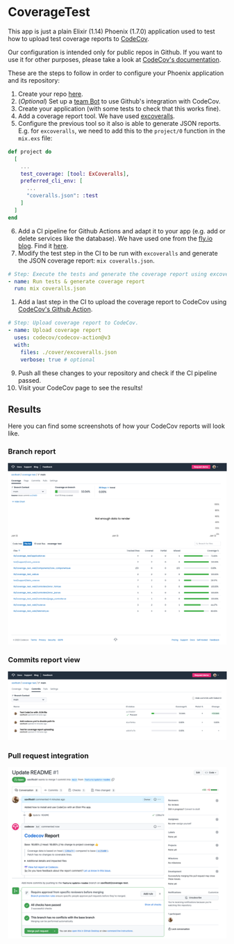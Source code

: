 # CoverageTest

This app is just a plain Elixir (1.14) Phoenix (1.7.0) application used to test how to upload test coverage reports
to [CodeCov](https://about.codecov.io/).

Our configuration is intended only for public repos in Github. If you want to use it for other purposes, please take 
a look at [CodeCov's documentation](https://docs.codecov.com/docs).

These are the steps to follow in order to configure your Phoenix application and its repository:

1. Create your repo [here](https://github.com/new).
2. (_Optional_) Set up a [team Bot](https://docs.codecov.com/docs/team-bot) to use Github's integration with CodeCov.
3. Create your application (with some tests to check that this works fine).
4. Add a coverage report tool. We have used [excoveralls](https://hexdocs.pm/excoveralls/readme.html).
5. Configure the previous tool so it also is able to generate JSON reports. E.g. for `excoveralls`, we need to add this to the `project/0` function in the `mix.exs` file:

```Elixir
def project do
  [
    ...
    test_coverage: [tool: ExCoveralls],
    preferred_cli_env: [
      ...
      "coveralls.json": :test
    ]
  ]
end
```

6. Add a CI pipeline for Github Actions and adapt it to your app (e.g. add or delete services like the database). We have used one from the [fly.io blog](https://fly.io/phoenix-files/github-actions-for-elixir-ci/). Find it [here](.github/workflows/elixir.yaml).
7. Modify the test step in the CI to be run with `excoveralls` and generate the JSON coverage report: `mix coveralls.json`.

```yaml
# Step: Execute the tests and generate the coverage report using excoveralls.
- name: Run tests & generate coverage report
  run: mix coveralls.json
```

1. Add a last step in the CI to upload the coverage report to CodeCov using [CodeCov's Github Action](https://github.com/marketplace/actions/codecov).

```yaml
# Step: Upload coverage report to CodeCov.
- name: Upload coverage report
  uses: codecov/codecov-action@v3
  with:
    files: ./cover/excoveralls.json
    verbose: true # optional
```

9. Push all these changes to your repository and check if the CI pipeline passed.
10. Visit your CodeCov page to see the results!

## Results

Here you can find some screenshots of how your CodeCov reports will look like.

### Branch report
![Branch Report](docs/img/branch_report.png)

### Commits report view
![Commits report view](docs/img/commits_view.png)

### Pull request integration
![Pull request integration](docs/img/pr_report.png)
